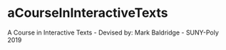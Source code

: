 # aCourseInInteractiveTexts
A Course in Interactive Texts - Devised by: Mark Baldridge - SUNY-Poly 2019
